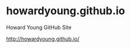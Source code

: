 howardyoung.github.io
=====================

Howard Young GitHub Site

http://howardyoung.github.io/

